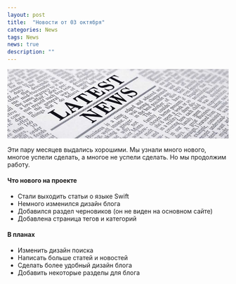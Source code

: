 ```yaml
---
layout: post
title:  "Новости от 03 октября"
categories: News
tags: News
news: true
description: ""
---
```


![first image](/images/post/news-cover-image.jpg)

Эти пару месяцев выдались хорошими. Мы узнали много нового, многое успели сделать, а многое не
успели сделать. Но мы продолжим работу.

#### Что нового на проекте

- Стали выходить статьи о языке Swift
- Немного изменился дизайн блога
- Добавился раздел черновиков (он не виден на основном сайте)
- Добавлена страница тегов и категорий

#### В планах

- Изменить дизайн поиска
- Написать больше статей и новостей
- Сделать более удобный дизайн блога
- Добавить некоторые разделы для блога
